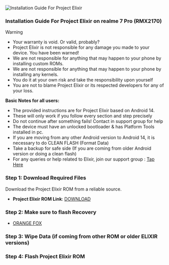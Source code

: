 ![Installation Guide For Project Elixir](https://i.imgur.com/42LxtAl.png)

### Installation Guide For Project Elixir on realme 7 Pro (RMX2170)

> [!Warning]
> * Your warranty is void. Or valid, probably?
> * Project Elixir is not responsible for any damage you made to your device. You have been warned!
> * We are not responsible for anything that may happen to your phone by installing custom ROMs.
> * We are not responsible for anything that may happen to your phone by installing any kernels.
> * You do it at your own risk and take the responsibility upon yourself
> * You are not to blame Project Elixir or its respected developers for any of your loss.
>
> **Basic Notes for all users:**
> * The provided instructions are for Project Elixir based on Android 14.
> * These will only work if you follow every section and step precisely
> * Do not continue after something fails! Contact in support group for help
> * The device must have an unlocked bootloader & has Platform Tools installed in pc.
> * If you are moving from any other Android version to Android 14, it is necessary to do CLEAN FLASH (Format Data)
> * Take a backup for safe side (If you are coming from older Android version or doing a clean flash)
> * For any queries or help related to Elixir, join our support group : [Tap Here](https://telegram.me/Elixir_Discussion)

### Step 1: Download Required Files
Download the Project Elixir ROM from a reliable source.
   - **Project Elixir ROM Link**: [DOWNLOAD](https://projectelixiros.com/device/RMX2170)

### Step 2: Make sure to flash Recovery
  - [ORANGE FOX](https://t.me/realme7ProUpdates/359)

### Step 3: Wipe Data (if coming from other ROM or older ELIXIR versions)

### Step 4: Flash Project Elixir ROM
